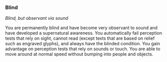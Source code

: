 
### Blind

_Blind, but observant via sound_

You are permanently blind and have become very observant to sound and have developed a supernatural awareness. You automatically fail perception tests that rely on sight, cannot read (except texts that are based on relief such as engraved glyphs), and always have the blinded condition. You gain advantage on perception tests that rely on sounds or touch. You are able to move around at normal speed without bumping into people and objects.
